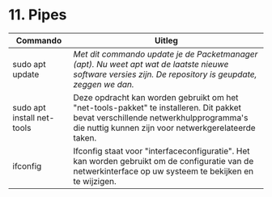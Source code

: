 # 11. Pipes

Commando | Uitleg
--- | ---
sudo apt update | _Met dit commando update je de Packetmanager (apt). Nu weet apt wat de laatste nieuwe software versies zijn. De repository is geupdate, zeggen we dan._
sudo apt install net-tools | Deze opdracht kan worden gebruikt om het "net-tools-pakket" te installeren. Dit pakket bevat verschillende netwerkhulpprogramma's die nuttig kunnen zijn voor netwerkgerelateerde taken.
ifconfig | Ifconfig staat voor "interfaceconfiguratie". Het kan worden gebruikt om de configuratie van de netwerkinterface op uw systeem te bekijken en te wijzigen.